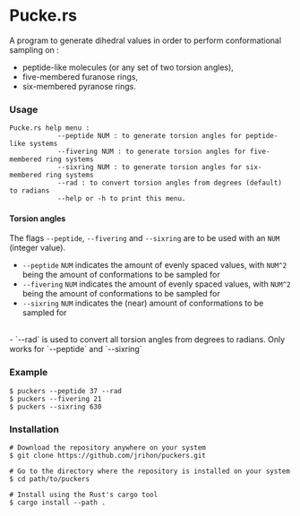 # Pucke.rs

A program to generate dihedral values in order to perform conformational sampling on : 
 - peptide-like molecules (or any set of two torsion angles),
 - five-membered furanose rings,
 - six-membered pyranose rings.

### Usage

```
Pucke.rs help menu :
            --peptide NUM : to generate torsion angles for peptide-like systems
            --fivering NUM : to generate torsion angles for five-membered ring systems
            --sixring NUM : to generate torsion angles for six-membered ring systems
            --rad : to convert torsion angles from degrees (default) to radians
            --help or -h to print this menu. 
```

#### Torsion angles
The flags `--peptide`, `--fivering` and `--sixring` are to be used with an `NUM` (integer value).</br>
 - `--peptide` `NUM` indicates the amount of evenly spaced values, with `NUM^2` being the amount of conformations to be sampled for
 - `--fivering` `NUM` indicates the amount of evenly spaced values, with `NUM^2` being the amount of conformations to be sampled for
 - `--sixring` `NUM` indicates the (near) amount of conformations to be sampled for
</br>
- `--rad` is used to convert all torsion angles from degrees to radians. Only works for `--peptide` and `--sixring`


### Example
``` 
$ puckers --peptide 37 --rad 
$ puckers --fivering 21 
$ puckers --sixring 630 
```



### Installation
```shell
# Download the repository anywhere on your system
$ git clone https://github.com/jrihon/puckers.git

# Go to the directory where the repository is installed on your system
$ cd path/to/puckers

# Install using the Rust's cargo tool
$ cargo install --path .
```
